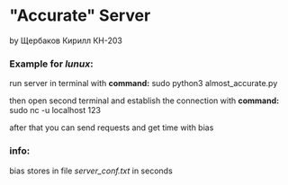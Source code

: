 # "Accurate" Server

by Щербаков Кирилл КН-203

### Example for *lunux*:

run server in terminal with **command:** sudo python3 almost_accurate.py

then open second terminal and establish the connection with **command:** sudo nc -u localhost 123

after that you can send requests and get time with bias

### info: 

bias stores in file *server_conf.txt* in seconds
